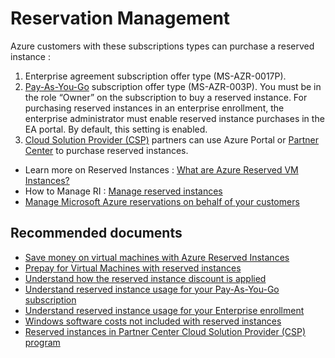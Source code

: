 <properties
	pageTitle="azure reservation management"
	description="azure reservation management"
	service="azure-subscription-management"
	resource="subscription-management"
	authors="prdasneo"
	displayOrder=""
	selfHelpType="generic"
	supportTopicIds="32593230"
	resourceTags=""
	productPesIds="15660"
	cloudEnvironments="public"
/>

# Reservation Management

Azure customers with these subscriptions types can purchase a reserved instance :

1. Enterprise agreement subscription offer type (MS-AZR-0017P).<br>
2. [Pay-As-You-Go](https://azure.microsoft.com/offers/ms-azr-0003p/) subscription offer type (MS-AZR-003P). You must be in the role “Owner” on the subscription to buy a reserved instance. For purchasing reserved instances in an enterprise enrollment, the enterprise administrator must enable reserved instance purchases in the EA portal. By default, this setting is enabled.<br>
3. [Cloud Solution Provider (CSP)](https://partner.microsoft.com/cloud-solution-provider) partners can use Azure Portal or [Partner Center](https://docs.microsoft.com/partner-center/azure-reservations) to purchase reserved instances.

* Learn more on Reserved Instances : [What are Azure Reserved VM Instances?](https://docs.microsoft.com/azure/billing/billing-save-compute-costs-reservations) <br>
* How to Manage RI : [Manage reserved instances](https://docs.microsoft.com/azure/billing/billing-manage-reserved-vm-instance) <br>
* [Manage Microsoft Azure reservations on behalf of your customers](https://docs.microsoft.com/partner-center/azure-reservations-manage) <br>


## **Recommended documents**

* [Save money on virtual machines with Azure Reserved Instances](https://docs.microsoft.com/azure/billing/billing-save-compute-costs-reservations)<br>
* [Prepay for Virtual Machines with reserved instances](https://docs.microsoft.com/azure/virtual-machines/windows/prepay-reserved-vm-instances)<br>
* [Understand how the reserved instance discount is applied](https://docs.microsoft.com/azure/billing/billing-understand-vm-reservation-charges)<br>
* [Understand reserved instance usage for your Pay-As-You-Go subscription](https://docs.microsoft.com/azure/billing/billing-understand-reserved-instance-usage)<br>
* [Understand reserved instance usage for your Enterprise enrollment](https://docs.microsoft.com/azure/billing/billing-understand-reserved-instance-usage-ea)<br>
* [Windows software costs not included with reserved instances](https://docs.microsoft.com/azure/billing/billing-reserved-instance-windows-software-costs)<br>
* [Reserved instances in Partner Center Cloud Solution Provider (CSP) program](https://docs.microsoft.com/partner-center/azure-reservations)<br>
